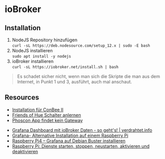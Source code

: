 # ioBroker

## Installation

1. NodeJS Repository hinzufügen  
   ``curl -sL https://deb.nodesource.com/setup_12.x | sudo -E bash``
2. NodeJS installieren  
   ``sudo apt install -y nodejs``
3. ioBroker installieren  
   ``curl -sL https://iobroker.net/install.sh | bash``

> Es schadet sicher nicht, wenn man sich die Skripte die man aus dem Internet, in Punkt 1 und 3, ausführt, auch mal anschaut.

## Resources

- [Installation für ConBee II](https://phoscon.de/de/conbee/install)
- [Friends of Hue Schalter anlernen](https://phoscon.de/en/support#pairing-friends-of-hue-switch)
- [Phoscon App findet kein Gateway](https://forum.iobroker.net/topic/26130/phoscon-app-findet-gateway-nicht/7)


* [Grafana Dashboard mit ioBroker Daten - so geht's! | verdrahtet.info](https://www.youtube.com/watch?v=bZLXVjUJJ4Q)
* [Grafana- Alternative Installation auf einem Raspberry Pi](https://www.smarthome-tricks.de/influxdb/1-4-grafana-alternative-installation-auf-einem-raspberry-pi/)
* [Raspberry Pi4 – Grafana auf Debian Buster installieren](https://tpolo.de/raspberry-pi4-grafana-debian-buster-installieren)
* [Raspberry Pi: Dienste starten, stoppen, neustarten, aktivieren und deaktivieren](https://www.elektronik-kompendium.de/sites/raspberry-pi/2002211.htm)
